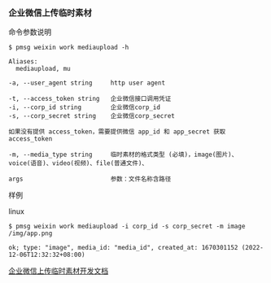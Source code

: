 ### 企业微信上传临时素材

命令参数说明

```text
$ pmsg weixin work mediaupload -h

Aliases:
  mediaupload, mu

-a, --user_agent string     http user agent

-t, --access_token string   企业微信接口调用凭证
-i, --corp_id string        企业微信corp_id
-s, --corp_secret string    企业微信corp_secret

如果没有提供 access_token，需要提供微信 app_id 和 app_secret 获取 access_token

-m, --media_type string     临时素材的格式类型 (必填)，image(图片)、voice(语音)、video(视频)、file(普通文件)、

args                        参数：文件名称含路径
```

样例

linux

```shell
$ pmsg weixin work mediaupload -i corp_id -s corp_secret -m image /img/app.png

ok; type: "image", media_id: "media_id", created_at: 1670301152 (2022-12-06T12:32:32+08:00)
```

[企业微信上传临时素材开发文档](https://developer.work.weixin.qq.com/document/path/90389)
